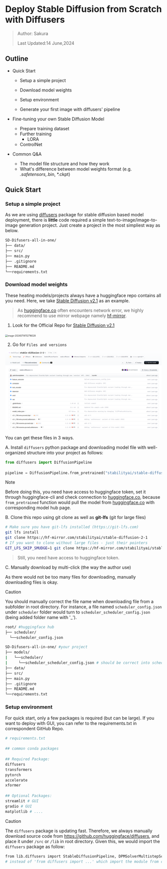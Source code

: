 # Deploy Stable Diffusion from Scratch with Diffusers

> Author: Sakura
>
> Last Updated:14 June,2024

## Outline

- Quick Start

  - Setup a simple project

  - Download model weights

  - Setup environment

  - Generate your first image with diffusers' pipeline

- Fine-tuning your own Stable Diffusion Model

  - Prepare training dataset
  - Further training
    - LORA
  - ControlNet

- Common Q&A

  - The model file structure and how they work
  - What's difference between model weights format (e.g. *.safetensors,*.bin, *.ckpt)

## Quick Start

### Setup a simple project

As we are using [diffusers](https://hf-mirror.com/docs/diffusers/v0.29.2/en) package for stable diffusion based model deployment, there is **little** code required a simple text-to-image/image-to-image generation project. Just create a project in the most simpliest way as below.

```bash
SD-Difusers-all-in-one/
├── data/
├── src/
├── main.py
├── .gitignore
├── README.md
└──requirements.txt
```

### Download model weights

These heating models/projects always have a huggingface repo contains all you need. Here, we take [Stable Diffusion v2.1](https://hf-mirror.com/stabilityai/stable-diffusion-2-1) as an example.

> As [huggingface.co](https://huggingface.co/) often encounters network error, we highly recommend to use mirror webpage namely [hf-mirror](https://hf-mirror.com/).

1. Look for the Official Repo for [Stable Diffusion v2.1](https://hf-mirror.com/stabilityai/stable-diffusion-2-1)

<img src="C:/Users/Administrator/AppData/Roaming/Typora/typora-user-images/image-20240714112716028.png" alt="image-20240714112716028" style="zoom:50%;" />

2. Go for `Files and versions`

![image-20240714113002502](../assets/diffusers_from_scratch/sd21_repo_file_page.png)

You can get these files in 3 ways.

A. Install `diffusers` python package and downloading model file with well-organized structure into your project as follows:

```python
from diffusers import DiffusionPipeline

pipeline = DiffusionPipeline.from_pretrained("stabilityai/stable-diffusion-2-1")
```

> [!NOTE]
> Before doing this, you need have access to huggingface token, set it through huggingface-cli and check connection to [huggingface.co](https://huggingface.co/), because `from_pretrained` function would pull the model from  [huggingface.co](https://huggingface.co/) with corresponding model hub page.

B. Clone this repo using git clone as well as **git-lfs** (git for large files)

```bash
# Make sure you have git-lfs installed (https://git-lfs.com)
git lfs install
git clone https://hf-mirror.com/stabilityai/stable-diffusion-2-1
# If you want to clone without large files - just their pointers
GIT_LFS_SKIP_SMUDGE=1 git clone https://hf-mirror.com/stabilityai/stable-diffusion-2-1
```

> Still, you need have access to huggingface token.

C. Manually download by multi-click (the way the author use)

As there would not be too many files for downloading, manually downloading files is okay.

> [!CAUTION]
> You should manually correct the file name when downloading file from a subfolder in root directory. For instance, a file named `scheduler_config.json` under `scheduler` folder would turn to `scheduler_scheduler_config.json` (being added folder name with '_'). 
>
> ```bash
> root/ #huggingface hub 
> ├── scheduler/
> 	└──scheduler_config.json
> ```
>
> ```bash
> SD-Difusers-all-in-one/ #your project 
> ├── models/
> |   └──scheduler/
> |		└──scheduler_scheduler_config.json # should be correct into scheduler_config.json
> ├── data/
> ├── src/
> ├── main.py
> ├── .gitignore
> ├── README.md
> └──requirements.txt
> 
> ```

### Setup environment

For quick start, only a few packages is required (but can be large). If you want to deploy with GUI, you can refer to the requirements.txt in correspondent  GitHub Repo.

````python
# requirements.txt

## common conda packages

## Required Package:
diffusers
transformers
pytorch
accelerate
xformer

## Optional Packages:
streamlit # GUI
gradio # GUI
matplotlib # ....
````

> [!CAUTION]
>
> The `diffusers` package is updating fast. Therefore, we always manually download source code from https://github.com/huggingface/diffusers, and place it under `/src` or `/lib` in root directory. Given this, we would import the `diffusers` package as follow:
>
> ```bash
> from lib.diffusers import StableDiffusionPipeline, DPMSolverMultistepScheduler
> # instead of 'from diffusers import ...' which import the module from conda env